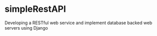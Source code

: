 # simpleRestAPI
Developing a RESTful web service and implement database backed web servers using Django

